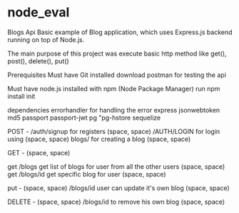 # node_eval

Blogs Api
Basic example of Blog application, which uses    Express.js backend running on top of Node.js.

The main purpose of this project was execute basic http method like get(), post(), delete(), put()

 
Prerequisites
Must have Git installed
download postman for testing the api

Must have node.js   installed with npm (Node Package Manager)
run npm install init

 dependencies
    errorhandler for handling the error
    express
    jsonwebtoken
    md5
    passport
    passport-jwt
    pg
    "pg-hstore
    sequelize
     
  

  
POST -
 /auth/signup for  registers (space, space)
 /AUTH/LOGIN  for  login using (space, space)
 blogs/   for creating a blog  (space, space)
 

 GET -  (space, space)

get /blogs  get list of blogs for user from all the other users (space, space)
get /blogs/id  get specific blog for user  (space, space)

 put -  (space, space)
 /blogs/id  user can update it's own blog (space, space)
 
 
 
DELETE - (space, space)
/blogs/id to remove his own blog (space, space)

 
